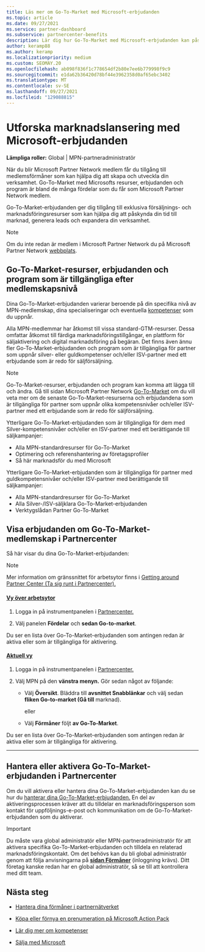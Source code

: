 ```yaml
---
title: Läs mer om Go-To-Market med Microsoft-erbjudanden
ms.topic: article
ms.date: 09/27/2021
ms.service: partner-dashboard
ms.subservice: partnercenter-benefits
description: Lär dig hur Go-To-Market med Microsoft-erbjudanden kan påskynda tiden till marknad, generera leads och expandera din verksamhet.
author: keramp88
ms.author: keramp
ms.localizationpriority: medium
ms.custom: SEOMAY.20
ms.openlocfilehash: ab098f836f1c778654df2b80e7ee6b779998f9c9
ms.sourcegitcommit: e1da62b36420d78bf44e3962358d0af65ebc3402
ms.translationtype: MT
ms.contentlocale: sv-SE
ms.lasthandoff: 09/27/2021
ms.locfileid: "129088815"
---
```

# <a name="explore-your-go-to-market-with-microsoft-offers"></a>Utforska marknadslansering med Microsoft-erbjudanden

**Lämpliga roller:** Global | MPN-partneradministratör

När du blir Microsoft Partner Network medlem får du tillgång till medlemsförmåner som kan hjälpa dig att skapa och utveckla din verksamhet. Go-To-Market med Microsofts resurser, erbjudanden [](https://partner.microsoft.com/manage-your-partner-network-benefits) och program är bland de många fördelar som du får som Microsoft Partner Network medlem.

Go-To-Market-erbjudanden ger dig tillgång till exklusiva försäljnings- och marknadsföringsresurser som kan hjälpa dig att påskynda din tid till marknad, generera leads och expandera din verksamhet.

> [!NOTE]
> Om du inte redan är medlem i Microsoft Partner Network du på Microsoft Partner Network [webbplats](https://partner.microsoft.com/membership).

## <a name="go-to-market-resources-offers-and-programs-available-by-membership-level"></a>Go-To-Market-resurser, erbjudanden och program som är tillgängliga efter medlemskapsnivå

Dina Go-To-Market-erbjudanden varierar beroende på din specifika nivå av MPN-medlemskap, dina specialiseringar och eventuella [kompetenser](learn-about-competencies.md) som du uppnår.

Alla MPN-medlemmar har åtkomst till vissa standard-GTM-resurser. Dessa omfattar åtkomst till färdiga marknadsföringstillgångar, en plattform för säljaktivering och digital marknadsföring på begäran. Det finns även ännu fler Go-To-Market-erbjudanden och program som är tillgängliga för partner som uppnår silver- eller guldkompetenser och/eller ISV-partner med ett erbjudande som är redo för säljförsäljning.

> [!NOTE]
> Go-To-Market-resurser, erbjudanden och program kan komma att lägga till och ändra. Gå till sidan Microsoft Partner Network [Go-To-Market](https://partner.microsoft.com/membership/go-to-market) om du vill veta mer om de senaste Go-To-Market-resurserna och erbjudandena som är tillgängliga för partner som uppnår olika kompetensnivåer och/eller ISV-partner med ett erbjudande som är redo för säljförsäljning.

Ytterligare Go-To-Market-erbjudanden som  är tillgängliga för dem med Silver-kompetensnivåer och/eller en ISV-partner med ett berättigande till säljkampanjer:

- Alla MPN-standardresurser för Go-To-Market
- Optimering och referenshantering av företagsprofiler
- Så här marknadsför du med Microsoft

Ytterligare Go-To-Market-erbjudanden som  är tillgängliga för partner med guldkompetensnivåer och/eller ISV-partner med berättigande till säljkampanjer:

- Alla MPN-standardresurser för Go-To-Market
- Alla Silver-/ISV-säljklara Go-To-Market-erbjudanden
- Verktygslådan Partner Go-To-Market 

## <a name="view-go-to-market-membership-offers-in-partner-center"></a>Visa erbjudanden om Go-To-Market-medlemskap i Partnercenter

Så här visar du dina Go-To-Market-erbjudanden:

> [!NOTE]
> Mer information om gränssnittet för arbetsytor finns i [Getting around Partner Center (Ta sig runt i Partnercenter).](get-around-partner-center.md#turn-workspaces-on-and-off)

#### <a name="workspaces-view"></a>[Vy över arbetsytor](#tab/workspaces-view)

1. Logga in på instrumentpanelen i [Partnercenter.](https://partner.microsoft.com/dashboard)

2. Välj panelen **Fördelar** och  **sedan Go-to-market**.

Du ser en lista över Go-To-Market-erbjudanden som antingen redan är aktiva eller som är tillgängliga för aktivering.

#### <a name="current-view"></a>[Aktuell vy](#tab/current-view)

1. Logga in på instrumentpanelen i [Partnercenter.](https://partner.microsoft.com/dashboard)

2. Välj MPN på den **vänstra menyn.** Gör sedan något av följande:

   - Välj **Översikt**. Bläddra till **avsnittet Snabblänkar** och välj sedan **fliken Go-to-market (Gå till** marknad).

     eller

   - Välj **Förmåner** följt **av Go-To-Market**.

Du ser en lista över Go-To-Market-erbjudanden som antingen redan är aktiva eller som är tillgängliga för aktivering.

* * *

## <a name="manage-or-activate-go-to-market-offers-in-partner-center"></a>Hantera eller aktivera Go-To-Market-erbjudanden i Partnercenter

Om du vill aktivera eller hantera dina Go-To-Market-erbjudanden kan du se hur du [hanterar dina Go-To-Market-erbjudanden.](manage-your-partner-network-benefits.md#manage-go-to-market-offers) En del av aktiveringsprocessen kräver att du tilldelar en marknadsföringsperson som kontakt för uppföljnings-e-post och kommunikation om de Go-To-Market-erbjudanden som du aktiverar.

> [!IMPORTANT]
> Du måste vara global administratör eller MPN-partneradministratör för att aktivera specifika Go-To-Market-erbjudanden och tilldela en relaterad marknadsföringskontakt. Om det behövs kan du bli global administratör genom att följa anvisningarna på [ **sidan Förmåner**](https://partnercenter.microsoft.com/pcv/partnership/benefits) (inloggning krävs). Ditt företag kanske redan har en global administratör, så se till att kontrollera med ditt team.

## <a name="next-steps"></a>Nästa steg

- [Hantera dina förmåner i partnernätverket](manage-your-partner-network-benefits.md)

- [Köpa eller förnya en prenumeration på Microsoft Action Pack](mpn-get-action-pack.md)

- [Lär dig mer om kompetenser](learn-about-competencies.md)

- [Sälja med Microsoft](https://partner.microsoft.com/membership/sell-with-microsoft)

